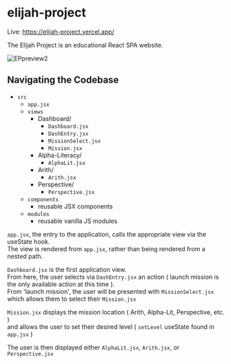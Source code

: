 # elijah-project

Live: https://elijah-project.vercel.app/

The Elijah Project is an educational React SPA website.

![EPpreview2](https://github.com/imbrandonj/elijah-project/assets/90408885/cea19875-a881-4e2f-869e-98fd24f37b2e)

## Navigating the Codebase

- `src` 
  - `app.jsx`
  - `views` 
    - Dashboard/
      - `Dashboard.jsx`
      - `DashEntry.jsx`
      - `MissionSelect.jsx`
      - `Mission.jsx`
    - Alpha-Literacy/
      - `AlphaLit.jsx`
    - Arith/
      - `Arith.jsx`
    - Perspective/
      - `Perspective.jsx`
  - `components` 
    - reusable JSX components
  - `modules` 
    - reusable vanilla JS modules

`app.jsx`, the entry to the application, calls the appropriate view via the useState hook.  
The view is rendered from `app.jsx`, rather than being rendered from a nested path.

`Dashboard.jsx` is the first application view.  
From here, the user selects via `DashEntry.jsx` an action ( launch mission is the only available action at this time ).  
From 'launch mission', the user will be presented with `MissionSelect.jsx` which allows them to select their `Mission.jsx`  

`Mission.jsx` displays the mission location ( Arith, Alpha-Lit, Perspective, etc. )  
and allows the user to set their desired level ( `setLevel` useState found in `app.jsx` )  

The user is then displayed either `AlphaLit.jsx`, `Arith.jsx`, or `Perspective.jsx`  
